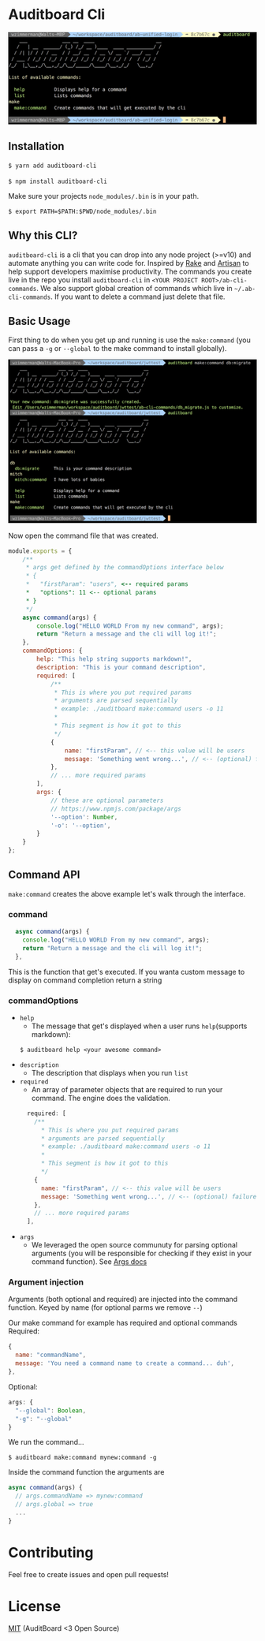# Auditboard Cli

![ab basic](assets/ab-cli-basic.png)

## Installation
```
$ yarn add auditboard-cli

$ npm install auditboard-cli
```

Make sure your projects `node_modules/.bin` is in your path.
```
$ export PATH=$PATH:$PWD/node_modules/.bin
```

## Why this CLI?
`auditboard-cli` is a cli that you can drop into any node project (>=v10) and automate anything you can write code for. Inspired by [Rake](https://guides.rubyonrails.org/v3.2/command_line.html) and [Artisan](https://laravel.com/docs/5.0/artisan) to help support developers maximise productivity. The commands you create live in the repo you install `auditboard-cli` in `<YOUR PROJECT ROOT>/ab-cli-commands`. We also support global creation of commands which live in `~/.ab-cli-commands`. If you want to delete a command just delete that file.

## Basic Usage

First thing to do when you get up and running is use the `make:command` (you can pass a `-g` or `--global` to the make command to install globally).

![ab make command](assets/make-command.png)

Now open the command file that was created.
```js
module.exports = {
	/**
	 * args get defined by the commandOptions interface below
	 * {
	 *   "firstParam": "users", <-- required params
	 *   "options": 11 <-- optional params
	 * }
	 */
	async command(args) {
		console.log("HELLO WORLD From my new command", args);
		return "Return a message and the cli will log it!";
	},
	commandOptions: {
		help: "This help string supports markdown!",
		description: "This is your command description",
		required: [
			/**
			 * This is where you put required params
			 * arguments are parsed sequentially
			 * example: ./auditboard make:command users -o 11
			 *
			 * This segment is how it got to this 
			 */
			{
				name: "firstParam", // <-- this value will be users
				message: 'Something went wrong...', // <-- (optional) failure message if param does not exist
			},
			// ... more required params
		],
		args: {
			// these are optional parameters
			// https://www.npmjs.com/package/args
			'--option': Number,
			'-o': '--option',
		}
	}
};
```

## Command API
`make:command` creates the above example let's walk through the interface.

### command
  ```js
    async command(args) {
      console.log("HELLO WORLD From my new command", args);
      return "Return a message and the cli will log it!";
    },
  ```
This is the function that get's executed. If you wanta custom message to display on command completion return a string

### commandOptions

- `help`
  - The message that get's displayed when a user runs `help`(supports markdown):
  ```
  $ auditboard help <your awesome command>
  ```
- `description`
  - The description that displays when you run `list`
- `required`
  - An array of parameter objects that are required to run your command. The engine does the validation.
  ```js
    required: [
      /**
        * This is where you put required params
        * arguments are parsed sequentially
        * example: ./auditboard make:command users -o 11
        *
        * This segment is how it got to this 
        */
      {
        name: "firstParam", // <-- this value will be users
        message: 'Something went wrong...', // <-- (optional) failure message if param does not exist
      },
      // ... more required params
    ],
  ```
- `args`
  - We leveraged the open source communuty for parsing optional arguments (you will be responsible for checking if they exist in your command function). See [Args docs](https://www.npmjs.com/package/args)

### Argument injection
Arguments (both optional and required) are injected into the command function. Keyed by name (for optional parms we remove `--`)

Our make command for example has required and optional commands  
Required:
```js
{
  name: "commandName",
  message: 'You need a command name to create a command... duh',
},
```
Optional:
```js
args: {
  "--global": Boolean,
  "-g": "--global"
}
```
We run the command...

```
$ auditboard make:command mynew:command -g
```
Inside the command function the arguments are

```js
async command(args) {
  // args.commandName => mynew:command
  // args.global => true
  ...
}
```

# Contributing
Feel free to create issues and open pull requests!

# License
[MIT](LICENSE) (AuditBoard <3 Open Source)